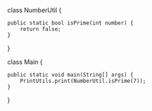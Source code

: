 class NumberUtil {

    public static bool isPrime(int number) {
        return false;
    }

}

class Main {

	public static void main(String[] args) {
        PrintUtils.print(NumberUtil.isPrime(7));
    }
}